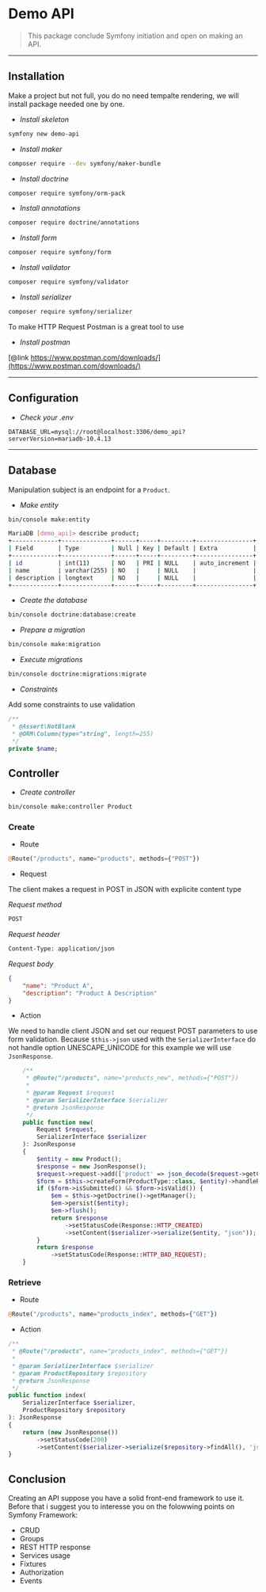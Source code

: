 # Demo API

> This package conclude Symfony initiation and open on making an API.

___

## Installation

Make a project but not full, you do no need tempalte rendering, we will install package needed one by one.

* *Install skeleton*

```bash
symfony new demo-api
```

* *Install maker*

```bash
composer require --dev symfony/maker-bundle
```

* *Install doctrine*

```bash
composer require symfony/orm-pack
```

* *Install annotations*

```bash
composer require doctrine/annotations
```

* *Install form*

```bash
composer require symfony/form
```

* *Install validator*

```bash
composer require symfony/validator
```

* *Install serializer*

```bash
composer require symfony/serializer
```

To make HTTP Request Postman is a great tool to use

* *Install postman*

[@link https://www.postman.com/downloads/](https://www.postman.com/downloads/)

___


## Configuration

* *Check your .env*

```.dotenv
DATABASE_URL=mysql://root@localhost:3306/demo_api?serverVersion=mariadb-10.4.13
```

___


## Database

Manipulation subject is an endpoint for a `Product`.

* *Make entity*

```bash
bin/console make:entity
```

```bash
MariaDB [demo_api]> describe product;
+-------------+--------------+------+-----+---------+----------------+
| Field       | Type         | Null | Key | Default | Extra          |
+-------------+--------------+------+-----+---------+----------------+
| id          | int(11)      | NO   | PRI | NULL    | auto_increment |
| name        | varchar(255) | NO   |     | NULL    |                |
| description | longtext     | NO   |     | NULL    |                |
+-------------+--------------+------+-----+---------+----------------+
```
* *Create the database*

```bash
bin/console doctrine:database:create
```
* *Prepare a migration*

```bash
bin/console make:migration
```

* *Execute migrations*

```bash
bin/console doctrine:migrations:migrate
```

* *Constraints*

Add some constraints to use validation

```php
/**
 * @Assert\NotBlank
 * @ORM\Column(type="string", length=255)
 */
private $name;
```

## Controller

* *Create controller*

```bash
bin/console make:controller Product
```

### **Create**

* Route

```php
@Route("/products", name="products", methods={"POST"})
```

* Request

The client makes a request in POST in JSON with explicite content type

*Request method*

```bash
POST
```

*Request header*

```bash
Content-Type: application/json
```

*Request body*

```json
{
    "name": "Product A",
    "description": "Product A Description"
}
```

* Action

We need to handle client JSON and set our request POST parameters to use form validation.
Because `$this->json` used with the `SerializerInterface` do not handle option UNESCAPE_UNICODE for this example we will use `JsonResponse`.

```php
    /**
     * @Route("/products", name="products_new", methods={"POST"})
     *
     * @param Request $request
     * @param SerializerInterface $serializer
     * @return JsonResponse
     */
    public function new(
        Request $request,
        SerializerInterface $serializer
    ): JsonResponse
    {
        $entity = new Product();
        $response = new JsonResponse();
        $request->request->add(['product' => json_decode($request->getContent(), true)]);
        $form = $this->createForm(ProductType::class, $entity)->handleRequest($request);
        if ($form->isSubmitted() && $form->isValid()) {
            $em = $this->getDoctrine()->getManager();
            $em->persist($entity);
            $em->flush();
            return $response
                ->setStatusCode(Response::HTTP_CREATED)
                ->setContent($serializer->serialize($entity, "json"));
        }
        return $response
            ->setStatusCode(Response::HTTP_BAD_REQUEST);
    }
```

### **Retrieve**

* Route

```php
@Route("/products", name="products_index", methods={"GET"})
```

* Action

```php
/**
 * @Route("/products", name="products_index", methods={"GET"})
 *
 * @param SerializerInterface $serializer
 * @param ProductRepository $repository
 * @return JsonResponse
 */
public function index(
    SerializerInterface $serializer,
    ProductRepository $repository
): JsonResponse
{
    return (new JsonResponse())
        ->setStatusCode(200)
        ->setContent($serializer->serialize($repository->findAll(), 'json'));
}
```

## Conclusion

Creating an API suppose you have a solid front-end framework to use it.
 Before that i suggest you to interesse you on the folowwing points on Symfony Framework:

* CRUD
* Groups
* REST HTTP response
* Services usage
* Fixtures
* Authorization
* Events